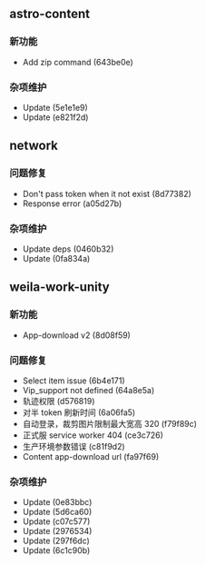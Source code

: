## astro-content

### 新功能

- Add zip command (643be0e)

### 杂项维护

- Update (5e1e1e9)
- Update (e821f2d)

## network

### 问题修复

- Don't pass token when it not exist (8d77382)
- Response error (a05d27b)

### 杂项维护

- Update deps (0460b32)
- Update (0fa834a)

## weila-work-unity

### 新功能

- App-download v2 (8d08f59)

### 问题修复

- Select item issue (6b4e171)
- Vip_support not defined (64a8e5a)
- 轨迹权限 (d576819)
- 对半 token 刷新时间 (6a06fa5)
- 自动登录，裁剪图片限制最大宽高 320 (f79f89c)
- 正式服 service worker 404 (ce3c726)
- 生产环境参数错误 (c81f9d2)
- Content app-download url (fa97f69)

### 杂项维护

- Update (0e83bbc)
- Update (5d6ca60)
- Update (c07c577)
- Update (2976534)
- Update (297f6dc)
- Update (6c1c90b)